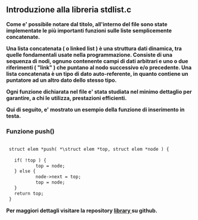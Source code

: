 ## Introduzione alla libreria stdlist.c

**Come e' possibile notare dal titolo, all'interno 
del file sono state implementate le più importanti
funzioni sulle liste semplicemente concatenate.**

**Una lista concatenata ( o linked list ) è una struttura dati 
dinamica, tra quelle fondamentali usate nella programmazione. 
Consiste di una sequenza di nodi, ognuno contenente campi di 
dati arbitrari e uno o due riferimenti ( "link" ) che puntano 
al nodo successivo e/o precedente. Una lista concatenata è un 
tipo di dato auto-referente, in quanto contiene un puntatore 
ad un altro dato dello stesso tipo.**

**Ogni funzione dichiarata nel file e' stata studiata nel minimo
dettaglio per garantire, a chi le utilizza, prestazioni efficienti.**

**Qui di seguito, e' mostrato un esempio della funzione di inserimento
in testa.**

### Funzione push()

```markdown
   
 struct elem *push( *\struct elem *top, struct elem *node ) {
           
   if( !top ) {
           top = node;
   } else {
           node->next = top;
           top = node;
   }
   return top;
 }
```

**Per maggiori dettagli visitare la repository [ library ]( https://github.com/GiandomenicoIameo/library ) su github.**
